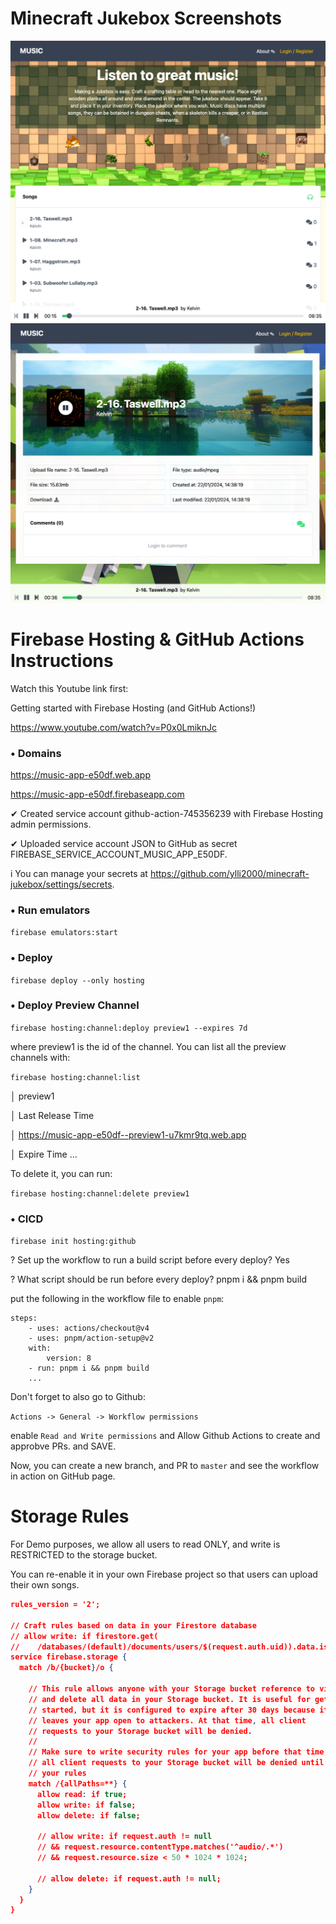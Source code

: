 # Minecraft Jukebox Screenshots

![Minecraft Jukebox Screenshots 1](./screenshot1.png)
![Minecraft Jukebox Screenshots 2](./screenshot2.png)


# Firebase Hosting & GitHub Actions Instructions

Watch this Youtube link first:

Getting started with Firebase Hosting (and GitHub Actions!)

https://www.youtube.com/watch?v=P0x0LmiknJc

### • Domains

https://music-app-e50df.web.app

https://music-app-e50df.firebaseapp.com

✔ Created service account github-action-745356239 with Firebase Hosting admin permissions.

✔ Uploaded service account JSON to GitHub as secret FIREBASE_SERVICE_ACCOUNT_MUSIC_APP_E50DF.

i You can manage your secrets at https://github.com/ylli2000/minecraft-jukebox/settings/secrets.

### • Run emulators

`firebase emulators:start`

### • Deploy

`firebase deploy --only hosting`

### • Deploy Preview Channel

`firebase hosting:channel:deploy preview1 --expires 7d`

where preview1 is the id of the channel. You can list all the preview channels with:

`firebase hosting:channel:list`

│ preview1

│ Last Release Time

│ https://music-app-e50df--preview1-u7kmr9tq.web.app

│ Expire Time ...

To delete it, you can run:

`firebase hosting:channel:delete preview1`

### • CICD

`firebase init hosting:github`

? Set up the workflow to run a build script before every deploy? Yes

? What script should be run before every deploy? pnpm i && pnpm build

put the following in the workflow file to enable `pnpm`:

```
steps:
    - uses: actions/checkout@v4
    - uses: pnpm/action-setup@v2
    with:
        version: 8
    - run: pnpm i && pnpm build
    ...
```

Don't forget to also go to Github:

`Actions -> General -> Workflow permissions`

enable `Read and Write permissions` and Allow Github Actions to create and approbve PRs. and SAVE.

Now, you can create a new branch, and PR to `master` and see the workflow in action on GitHub page.

# Storage Rules

For Demo purposes, we allow all users to read ONLY, and write is RESTRICTED to the storage bucket.

You can re-enable it in your own Firebase project so that users can upload their own songs.

```json
rules_version = '2';

// Craft rules based on data in your Firestore database
// allow write: if firestore.get(
//    /databases/(default)/documents/users/$(request.auth.uid)).data.isAdmin;
service firebase.storage {
  match /b/{bucket}/o {

    // This rule allows anyone with your Storage bucket reference to view, edit,
    // and delete all data in your Storage bucket. It is useful for getting
    // started, but it is configured to expire after 30 days because it
    // leaves your app open to attackers. At that time, all client
    // requests to your Storage bucket will be denied.
    //
    // Make sure to write security rules for your app before that time, or else
    // all client requests to your Storage bucket will be denied until you Update
    // your rules
    match /{allPaths=**} {
      allow read: if true;
      allow write: if false;
      allow delete: if false;
      
      // allow write: if request.auth != null       
      // && request.resource.contentType.matches('^audio/.*') 
      // && request.resource.size < 50 * 1024 * 1024;
      
      // allow delete: if request.auth != null;
    }
  }
}
```